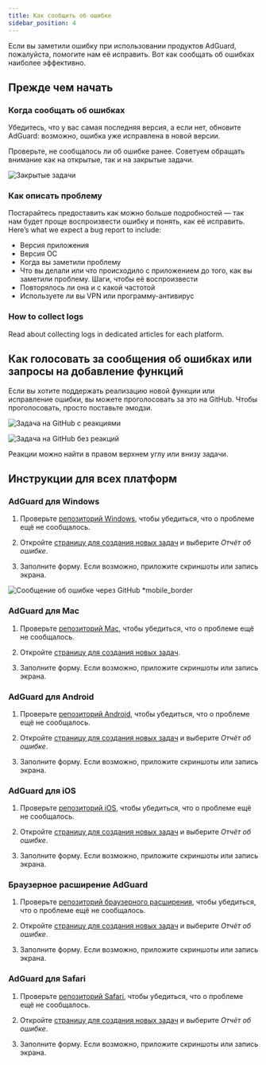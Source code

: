 ```yaml
---
title: Как сообщить об ошибке
sidebar_position: 4
---
```


Если вы заметили ошибку при использовании продуктов AdGuard, пожалуйста, помогите нам её исправить. Вот как сообщать об ошибках наиболее эффективно.

## Прежде чем начать

### Когда сообщать об ошибках

Убедитесь, что у вас самая последняя версия, а если нет, обновите AdGuard: возможно, ошибка уже исправлена в новой версии.

Проверьте, не сообщалось ли об ошибке ранее. Советуем обращать внимание как на открытые, так и на закрытые задачи.

![Закрытые задачи](https://cdn.adtidy.org/content/kb/ad_blocker/general/closed_issues.png)

### Как описать проблему

Постарайтесь предоставить как можно больше подробностей — так нам будет проще воспроизвести ошибку и понять, как её исправить. Here’s what we expect a bug report to include:

- Версия приложения
- Версия ОС
- Когда вы заметили проблему
- Что вы делали или что происходило с приложением до того, как вы заметили проблему. Шаги, чтобы её воспроизвести
- Повторялось ли она и с какой частотой
- Используете ли вы VPN или программу-антивирус

### How to collect logs

Read about collecting logs in dedicated articles for each platform.

## Как голосовать за сообщения об ошибках или запросы на добавление функций

Если вы хотите поддержать реализацию новой функции или исправление ошибки, вы можете проголосовать за это на GitHub. Чтобы проголосовать, просто поставьте эмодзи.

![Задача на GitHub с реакциями](https://cdn.adtidy.org/content/kb/ad_blocker/general/github_reaction.png)

![Задача на GitHub без реакций](https://cdn.adtidy.org/content/kb/ad_blocker/general/github_reaction2.png)

Реакции можно найти в правом верхнем углу или внизу задачи.

## Инструкции для всех платформ

### AdGuard для Windows

1. Проверьте [репозиторий Windows](https://github.com/AdguardTeam/AdGuardforWindows/issues), чтобы убедиться, что о проблеме ещё не сообщалось.

2. Откройте [страницу для создания новых задач](https://github.com/AdguardTeam/AdguardForWindows/issues/new/choose) и выберите *Отчёт об ошибке*.

3. Заполните форму. Если возможно, приложите скриншоты или запись экрана.

![Сообщение об ошибке через GitHub *mobile_border](https://cdn.adtidy.org/content/kb/ad_blocker/general/windows_gh.png)

### AdGuard для Mac

1. Проверьте [репозиторий Mac](https://github.com/AdguardTeam/AdGuardforMac/issues), чтобы убедиться, что о проблеме ещё не сообщалось.

2. Откройте [страницу для создания новых задач](https://github.com/AdguardTeam/AdguardForMac/issues/new).

3. Заполните форму. Если возможно, приложите скриншоты или запись экрана.

### AdGuard для Android

1. Проверьте [репозиторий Android](https://github.com/AdguardTeam/AdGuardforAndroid/issues), чтобы убедиться, что о проблеме ещё не сообщалось.

2. Откройте [страницу для создания новых задач](https://github.com/AdguardTeam/AdguardForAndroid/issues/new/choose) и выберите *Отчёт об ошибке*.

3. Заполните форму. Если возможно, приложите скриншоты или запись экрана.

### AdGuard для iOS

1. Проверьте [репозиторий iOS](https://github.com/AdguardTeam/AdGuardforiOS/issues), чтобы убедиться, что о проблеме ещё не сообщалось.

2. Откройте [страницу для создания новых задач](https://github.com/AdguardTeam/AdguardForiOS/issues/new/choose) и выберите *Отчёт об ошибке*.

3. Заполните форму. Если возможно, приложите скриншоты или запись экрана.

### Браузерное расширение AdGuard

1. Проверьте [репозиторий браузерного расширения](https://github.com/AdguardTeam/AdguardBrowserExtension/issues/), чтобы убедиться, что о проблеме ещё не сообщалось.

2. Откройте [страницу для создания новых задач](https://github.com/AdguardTeam/AdguardBrowserExtension/issues/new/choose) и выберите *Отчёт об ошибке*.

3. Заполните форму. Если возможно, приложите скриншоты или запись экрана.

### AdGuard для Safari

1. Проверьте [репозиторий Safari](https://github.com/AdguardTeam/AdGuardForSafari/issues), чтобы убедиться, что о проблеме ещё не сообщалось.

2. Откройте [страницу для создания новых задач](https://github.com/AdguardTeam/AdGuardForSafari/issues/new/choose) и выберите *Отчёт об ошибке*.

3. Заполните форму. Если возможно, приложите скриншоты или запись экрана.
